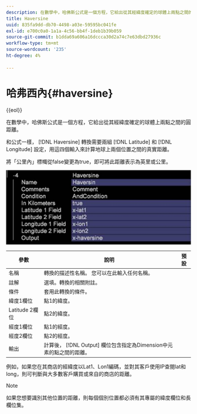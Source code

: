 ```yaml
---
description: 在數學中，哈佛斯公式是一個方程，它給出從其經緯度確定的球體上兩點之間的圓距離。
title: Haversine
uuid: 835fa9dd-db70-4498-a03e-59595bc041fe
exl-id: e700c0a0-1a1a-4c56-bb4f-1deb1b39b059
source-git-commit: b1dda69a606a16dccca30d2a74c7e63dbd27936c
workflow-type: tm+mt
source-wordcount: '235'
ht-degree: 4%

---
```


# 哈弗西內{#haversine}

{{eol}}

在數學中，哈佛斯公式是一個方程，它給出從其經緯度確定的球體上兩點之間的圓距離。

和公式一樣， [!DNL Haversine] 轉換需要兩組 [!DNL Latitude] 和 [!DNL Longitude] 設定，用這四個輸入來計算地球上兩個位置之間的真實距離。

將「公里內」標幟從false變更為true，即可將此距離表示為英里或公里。

![](assets/cfg_TransformationType_Haversine.png)

| 參數 | 說明 | 預設 |
|---|---|---|
| 名稱 | 轉換的描述性名稱。 您可以在此輸入任何名稱。 |  |
| 註解 | 選填。轉換的相關附註。 |  |
| 條件 | 套用此轉換的條件。 |  |
| 緯度1欄位 | 點1的緯度。 |  |
| Latitude 2欄位 | 點2的緯度。 |  |
| 經度1欄位 | 點1的經度。 |  |
| 經度2欄位 | 點2的經度。 |  |
| 輸出 | 計算後， [!DNL Output] 欄位包含指定為Dimension中元素的點之間的距離。 |  |

例如，如果您在其商店的經緯度以Lat1、Lon1編碼，並對其客戶使用IP查閱lat和long，則可判斷與大多數客戶購買或來自的商店的距離。

>[!NOTE]
>
>如果您想要識別其他位置的距離，則每個個別位置都必須有其專屬的緯度欄位和長欄位集。
